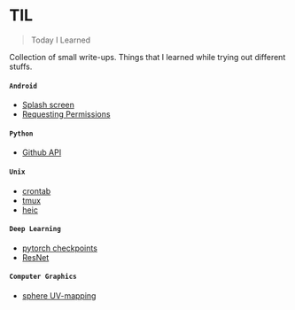 # TIL
> Today I Learned 

Collection of small write-ups. Things that I learned while trying out different stuffs.

#### `Android`
  - [Splash screen](https://github.com/vinayakvivek/TIL/blob/master/android/splash_screen.md)
  - [Requesting Permissions](https://github.com/vinayakvivek/TIL/blob/master/android/request_permission.md#requesting-permissions)
  
#### `Python`
  - [Github API](https://github.com/vinayakvivek/TIL/blob/master/python/update_file_using_github_api.md#update-file-using-github-api)
  
#### `Unix`
  - [crontab](https://github.com/vinayakvivek/TIL/blob/master/unix/crontabs.md#execute-a-script-periodically-using-cron)
  - [tmux](https://github.com/vinayakvivek/TIL/blob/master/unix/tmux.md#tmux---terminal-multiplexer)
  - [heic](https://github.com/vinayakvivek/TIL/blob/master/unix/heic.md#renaming-and-converting-heic-images)

#### `Deep Learning`
  - [pytorch checkpoints](https://github.com/vinayakvivek/TIL/blob/master/deep-learning/pytorch-save-load.md#saving-and-loading-a-model-in-pytorch)
  - [ResNet](https://github.com/vinayakvivek/TIL/blob/master/deep-learning/resnet-pytorch.md#deep-residual-network-using-pytorch)
  
#### `Computer Graphics`
  - [sphere UV-mapping](https://github.com/vinayakvivek/TIL/blob/master/computer-graphics/sphere-UV-mapping.md#uv-mapping-a-sphere-for-finding-texture-coordinates)
